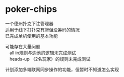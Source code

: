 # poker-chips
一个德州扑克下注管理器  
适用于线下打扑克有牌但没筹码的情况  
已完成单机使用的基本功能  
  
可能存在大量问题  
&emsp;all in规则与边池的逻辑未完成测试  
&emsp;heads-up （2名玩家）的规则未完成测试  
  
计划添加多端联网同步操作的功能，但暂时不知道怎么实现  
